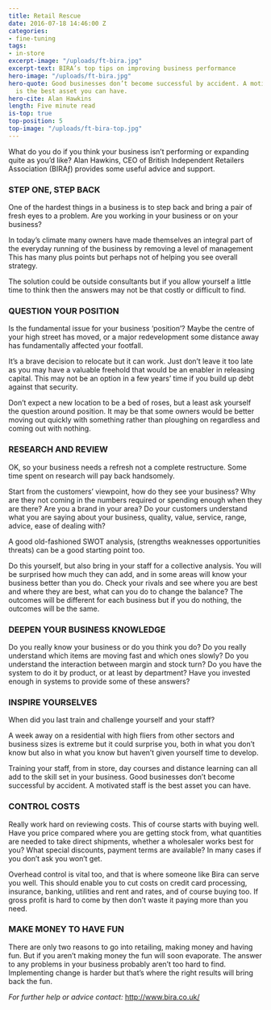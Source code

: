 ```yaml
---
title: Retail Rescue
date: 2016-07-18 14:46:00 Z
categories:
- fine-tuning
tags:
- in-store
excerpt-image: "/uploads/ft-bira.jpg"
excerpt-text: BIRA’s top tips on improving business performance
hero-image: "/uploads/ft-bira.jpg"
hero-quote: Good businesses don’t become successful by accident. A motivated staff
  is the best asset you can have.
hero-cite: Alan Hawkins
length: Five minute read 
is-top: true
top-position: 5
top-image: "/uploads/ft-bira-top.jpg"
---
```


What do you do if you think your business isn’t performing or expanding quite as you’d like? Alan Hawkins, CEO of British Independent Retailers Association (BIRAƒ) provides some useful advice and support. 

### STEP ONE, STEP BACK

One of the hardest things in a business is to step back and bring a pair of fresh eyes to a problem. Are you working in your business or on your business?

In today’s climate many owners have made themselves an integral part of the everyday running of the business by removing a level of management This has many plus points but perhaps not of helping you see overall strategy.

The solution could be outside consultants but if you allow yourself a little time to think then the answers may not be that costly or difficult to find.

### QUESTION YOUR POSITION

Is the fundamental issue for your business ‘position’? Maybe the centre of your high street has moved, or a major redevelopment some distance away has fundamentally affected your footfall.

It’s a brave decision to relocate but it can work. Just don’t leave it too late as you may have a valuable freehold that would be an enabler in releasing capital. This may not be an option in a few years’ time if you build up debt against that security.

Don’t expect a new location to be a bed of roses, but a least ask yourself the question around position. It may be that some owners would be better moving out quickly with something rather than ploughing on regardless and coming out with nothing.

### RESEARCH AND REVIEW

OK, so your business needs a refresh not a complete restructure. Some time spent on research will pay back handsomely.

Start from the customers’ viewpoint, how do they see your business? Why are they not coming in the numbers required or spending enough when they are there? Are you a brand in your area? Do your customers understand what you are saying about your business, quality, value, service, range, advice, ease of dealing with?

A good old-fashioned SWOT analysis, (strengths weaknesses opportunities threats) can be a good starting point too.

Do this yourself, but also bring in your staff for a collective analysis. You will be surprised how much they can add, and in some areas will know your business better than you do. Check your rivals and see where you are best and where they are best, what can you do to change the balance? The outcomes will be different for each business but if you do nothing, the outcomes will be the same.

### DEEPEN YOUR BUSINESS KNOWLEDGE

Do you really know your business or do you think you do? Do you really understand which items are moving fast and which ones slowly? Do you understand the interaction between margin and stock turn? Do you have the system to do it by product, or at least by department? Have you invested enough in systems to provide some of these answers?

### INSPIRE YOURSELVES

When did you last train and challenge yourself and your staff?

A week away on a residential with high fliers from other sectors and business sizes is extreme but it could surprise you, both in what you don’t know but also in what you know but haven’t given yourself time to develop.

Training your staff, from in store, day courses and distance learning can all add to the skill set in your business. Good businesses don’t become successful by accident. A motivated staff is the best asset you can have.

### CONTROL COSTS

Really work hard on reviewing costs. This of course starts with buying well. Have you price compared where you are getting stock from, what quantities are needed to take direct shipments, whether a wholesaler works best for you? What special discounts, payment terms are available? In many cases if you don’t ask you won’t get.

Overhead control is vital too, and that is where someone like Bira can serve you well. This should enable you to cut costs on credit card processing, insurance, banking, utilities and rent and rates, and of course buying too. If gross profit is hard to come by then don’t waste it paying more than you need.

### MAKE MONEY TO HAVE FUN

There are only two reasons to go into retailing, making money and having fun. But if you aren’t making money the fun will soon evaporate. The answer to any problems in your business probably aren’t too hard to find. Implementing change is harder but that’s where the right results will bring back the fun.

*For further help or advice contact:* http://www.bira.co.uk/

